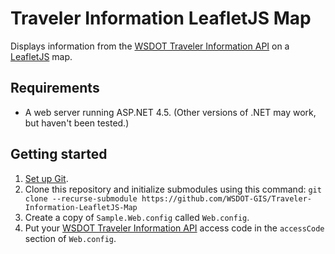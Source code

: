 ﻿Traveler Information LeafletJS Map
===========================================

Displays information from the [WSDOT Traveler Information API] on a [LeafletJS] map.

## Requirements ##

* A web server running ASP.NET 4.5. (Other versions of .NET may work, but haven't been tested.)

## Getting started ##

1. [Set up Git].
1. Clone this repository and initialize submodules using this command: `git clone --recurse-submodule https://github.com/WSDOT-GIS/Traveler-Information-LeafletJS-Map`
2. Create a copy of `Sample.Web.config` called `Web.config`.
3. Put your [WSDOT Traveler Information API] access code in the `accessCode` section of `Web.config`.

[Set up Git]:https://help.github.com/articles/set-up-git
[WSDOT Traveler Information API]:http://www.wsdot.wa.gov/Traffic/api/
[LeafletJS]:http://leafletjs.com
